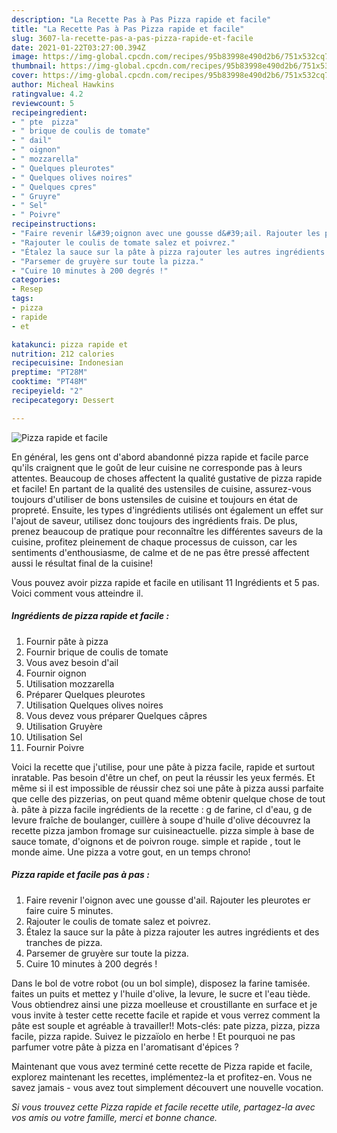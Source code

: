 ```yaml
---
description: "La Recette Pas à Pas Pizza rapide et facile"
title: "La Recette Pas à Pas Pizza rapide et facile"
slug: 3607-la-recette-pas-a-pas-pizza-rapide-et-facile
date: 2021-01-22T03:27:00.394Z
image: https://img-global.cpcdn.com/recipes/95b83998e490d2b6/751x532cq70/pizza-rapide-et-facile-photo-principale-de-la-recette.jpg
thumbnail: https://img-global.cpcdn.com/recipes/95b83998e490d2b6/751x532cq70/pizza-rapide-et-facile-photo-principale-de-la-recette.jpg
cover: https://img-global.cpcdn.com/recipes/95b83998e490d2b6/751x532cq70/pizza-rapide-et-facile-photo-principale-de-la-recette.jpg
author: Micheal Hawkins
ratingvalue: 4.2
reviewcount: 5
recipeingredient:
- " pte  pizza"
- " brique de coulis de tomate"
- " dail"
- " oignon"
- " mozzarella"
- " Quelques pleurotes"
- " Quelques olives noires"
- " Quelques cpres"
- " Gruyre"
- " Sel"
- " Poivre"
recipeinstructions:
- "Faire revenir l&#39;oignon avec une gousse d&#39;ail. Rajouter les pleurotes er faire cuire 5 minutes."
- "Rajouter le coulis de tomate salez et poivrez."
- "Étalez la sauce sur la pâte à pizza rajouter les autres ingrédients et des tranches de pizza."
- "Parsemer de gruyère sur toute la pizza."
- "Cuire 10 minutes à 200 degrés !"
categories:
- Resep
tags:
- pizza
- rapide
- et

katakunci: pizza rapide et 
nutrition: 212 calories
recipecuisine: Indonesian
preptime: "PT28M"
cooktime: "PT48M"
recipeyield: "2"
recipecategory: Dessert

---
```



![Pizza rapide et facile](https://img-global.cpcdn.com/recipes/95b83998e490d2b6/751x532cq70/pizza-rapide-et-facile-photo-principale-de-la-recette.jpg)

En général, les gens ont d'abord abandonné pizza rapide et facile parce qu'ils craignent que le goût de leur cuisine ne corresponde pas à leurs attentes. Beaucoup de choses affectent la qualité gustative de pizza rapide et facile! En partant de la qualité des ustensiles de cuisine, assurez-vous toujours d'utiliser de bons ustensiles de cuisine et toujours en état de propreté. Ensuite, les types d'ingrédients utilisés ont également un effet sur l'ajout de saveur, utilisez donc toujours des ingrédients frais. De plus, prenez beaucoup de pratique pour reconnaître les différentes saveurs de la cuisine, profitez pleinement de chaque processus de cuisson, car les sentiments d'enthousiasme, de calme et de ne pas être pressé affectent aussi le résultat final de la cuisine!

<!--inarticleads1-->

Vous pouvez avoir pizza rapide et facile en utilisant 11 Ingrédients et 5 pas. Voici comment vous atteindre il.

##### Ingrédients de pizza rapide et facile :

1. Fournir  pâte à pizza
1. Fournir  brique de coulis de tomate
1. Vous avez besoin  d&#39;ail
1. Fournir  oignon
1. Utilisation  mozzarella
1. Préparer  Quelques pleurotes
1. Utilisation  Quelques olives noires
1. Vous devez vous préparer  Quelques câpres
1. Utilisation  Gruyère
1. Utilisation  Sel
1. Fournir  Poivre


Voici la recette que j&#39;utilise, pour une pâte à pizza facile, rapide et surtout inratable. Pas besoin d&#39;être un chef, on peut la réussir les yeux fermés. Et même si il est impossible de réussir chez soi une pâte à pizza aussi parfaite que celle des pizzerias, on peut quand même obtenir quelque chose de tout à. pâte à pizza facile ingrédients de la recette : g de farine, cl d&#39;eau, g de levure fraîche de boulanger, cuillère à soupe d&#39;huile d&#39;olive découvrez la recette pizza jambon fromage sur cuisineactuelle. pizza simple à base de sauce tomate, d&#39;oignons et de poivron rouge. simple et rapide , tout le monde aime. Une pizza a votre gout, en un temps chrono! 

<!--inarticleads2-->

##### Pizza rapide et facile pas à pas :

1. Faire revenir l&#39;oignon avec une gousse d&#39;ail. Rajouter les pleurotes er faire cuire 5 minutes.
1. Rajouter le coulis de tomate salez et poivrez.
1. Étalez la sauce sur la pâte à pizza rajouter les autres ingrédients et des tranches de pizza.
1. Parsemer de gruyère sur toute la pizza.
1. Cuire 10 minutes à 200 degrés !


Dans le bol de votre robot (ou un bol simple), disposez la farine tamisée. faites un puits et mettez y l&#39;huile d&#39;olive, la levure, le sucre et l&#39;eau tiède. Vous obtiendrez ainsi une pizza moelleuse et croustillante en surface et je vous invite à tester cette recette facile et rapide et vous verrez comment la pâte est souple et agréable à travailler!! Mots-clés: pate pizza, pizza, pizza facile, pizza rapide. Suivez le pizzaïolo en herbe ! Et pourquoi ne pas parfumer votre pâte à pizza en l&#39;aromatisant d&#39;épices ? 

<!--inarticleads1-->

<p>
Maintenant que vous avez terminé cette recette de Pizza rapide et facile, explorez maintenant les recettes, implémentez-la et profitez-en. Vous ne savez jamais - vous avez tout simplement découvert une nouvelle vocation.
</p>

<p>
<i>Si vous trouvez cette Pizza rapide et facile recette utile, partagez-la avec vos amis ou votre famille, merci et bonne chance.</i>
</p>
